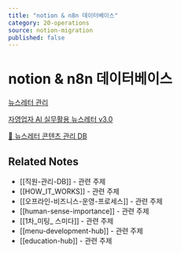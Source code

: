 ```yaml
---
title: "notion & n8n 데이터베이스"
category: 20-operations
source: notion-migration
published: false
---
```


# notion & n8n 데이터베이스

[뉴스레터 관리](notion%20%26%20n8n%20%EB%8D%B0%EC%9D%B4%ED%84%B0%EB%B2%A0%EC%9D%B4%EC%8A%A4/%EB%89%B4%EC%8A%A4%EB%A0%88%ED%84%B0%20%EA%B4%80%EB%A6%AC.csv)

[자영업자 AI 실무활용 뉴스레터 v3.0](notion%20%26%20n8n%20%EB%8D%B0%EC%9D%B4%ED%84%B0%EB%B2%A0%EC%9D%B4%EC%8A%A4/%EC%9E%90%EC%98%81%EC%97%85%EC%9E%90%20AI%20%EC%8B%A4%EB%AC%B4%ED%99%9C%EC%9A%A9%20%EB%89%B4%EC%8A%A4%EB%A0%88%ED%84%B0%20v3%200.csv)

[📧 뉴스레터 콘텐츠 관리 DB](notion%20%26%20n8n%20%EB%8D%B0%EC%9D%B4%ED%84%B0%EB%B2%A0%EC%9D%B4%EC%8A%A4/%F0%9F%93%A7%20%EB%89%B4%EC%8A%A4%EB%A0%88%ED%84%B0%20%EC%BD%98%ED%85%90%EC%B8%A0%20%EA%B4%80%EB%A6%AC%20DB.csv)

## Related Notes
- [[직원-관리-DB]] - 관련 주제
- [[HOW_IT_WORKS]] - 관련 주제
- [[오프라인-비즈니스-운영-프로세스]] - 관련 주제
- [[human-sense-importance]] - 관련 주제
- [[1차_미팅_ 스미다]] - 관련 주제
- [[menu-development-hub]] - 관련 주제
- [[education-hub]] - 관련 주제
